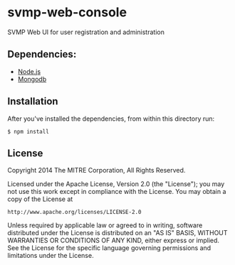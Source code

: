 # svmp-web-console

SVMP Web UI for user registration and administration

## Dependencies:

* [Node.js](http://nodejs.org/)
* [Mongodb](http://www.mongodb.org/)

## Installation

After you've installed the dependencies, from within this directory run:

```
$ npm install
```

## License
Copyright 2014 The MITRE Corporation, All Rights Reserved.

Licensed under the Apache License, Version 2.0 (the "License");
you may not use this work except in compliance with the License.
You may obtain a copy of the License at

    http://www.apache.org/licenses/LICENSE-2.0

Unless required by applicable law or agreed to in writing, software
distributed under the License is distributed on an "AS IS" BASIS,
WITHOUT WARRANTIES OR CONDITIONS OF ANY KIND, either express or implied.
See the License for the specific language governing permissions and
limitations under the License.


